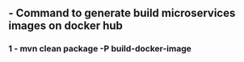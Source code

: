 ## - Command to generate build microservices images on docker hub
### 1 - mvn clean package -P build-docker-image     